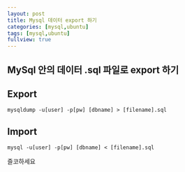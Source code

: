 ```yaml
---
layout: post
title: Mysql 데이터 export 하기
categories: [mysql,ubuntu]
tags: [mysql,ubuntu]
fullview: true
---
```


## MySql 안의 데이터 .sql 파일로 export 하기

## Export
```
mysqldump -u[user] -p[pw] [dbname] > [filename].sql
```

## Import
```
mysql -u[user] -p[pw] [dbname] < [filename].sql
```

즐코하세요

